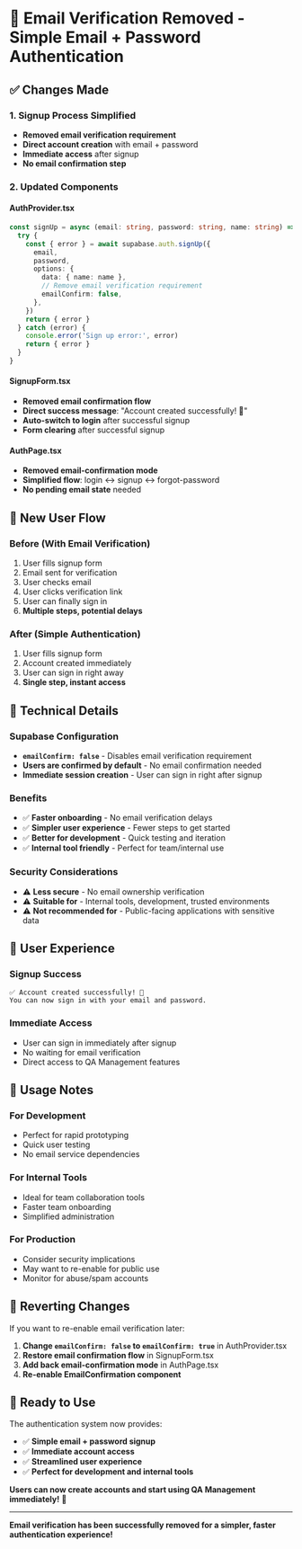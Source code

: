 # 🚀 Email Verification Removed - Simple Email + Password Authentication

## ✅ **Changes Made**

### **1. Signup Process Simplified** 
- **Removed email verification requirement**
- **Direct account creation** with email + password
- **Immediate access** after signup
- **No email confirmation step**

### **2. Updated Components**

#### **AuthProvider.tsx**
```typescript
const signUp = async (email: string, password: string, name: string) => {
  try {
    const { error } = await supabase.auth.signUp({
      email,
      password,
      options: {
        data: { name: name },
        // Remove email verification requirement
        emailConfirm: false,
      },
    })
    return { error }
  } catch (error) {
    console.error('Sign up error:', error)
    return { error }
  }
}
```

#### **SignupForm.tsx**
- **Removed email confirmation flow**
- **Direct success message**: "Account created successfully! 🎉"
- **Auto-switch to login** after successful signup
- **Form clearing** after successful signup

#### **AuthPage.tsx**
- **Removed email-confirmation mode**
- **Simplified flow**: login ↔ signup ↔ forgot-password
- **No pending email state** needed

## 🎯 **New User Flow**

### **Before (With Email Verification)**
1. User fills signup form
2. Email sent for verification
3. User checks email
4. User clicks verification link
5. User can finally sign in
6. **Multiple steps, potential delays**

### **After (Simple Authentication)**
1. User fills signup form
2. Account created immediately
3. User can sign in right away
4. **Single step, instant access**

## 🔧 **Technical Details**

### **Supabase Configuration**
- **`emailConfirm: false`** - Disables email verification requirement
- **Users are confirmed by default** - No email confirmation needed
- **Immediate session creation** - User can sign in right after signup

### **Benefits**
- ✅ **Faster onboarding** - No email verification delays
- ✅ **Simpler user experience** - Fewer steps to get started
- ✅ **Better for development** - Quick testing and iteration
- ✅ **Internal tool friendly** - Perfect for team/internal use

### **Security Considerations**
- ⚠️ **Less secure** - No email ownership verification
- ⚠️ **Suitable for** - Internal tools, development, trusted environments
- ⚠️ **Not recommended for** - Public-facing applications with sensitive data

## 🚀 **User Experience**

### **Signup Success**
```
✅ Account created successfully! 🎉
You can now sign in with your email and password.
```

### **Immediate Access**
- User can sign in immediately after signup
- No waiting for email verification
- Direct access to QA Management features

## 📝 **Usage Notes**

### **For Development**
- Perfect for rapid prototyping
- Quick user testing
- No email service dependencies

### **For Internal Tools**
- Ideal for team collaboration tools
- Faster team onboarding
- Simplified administration

### **For Production**
- Consider security implications
- May want to re-enable for public use
- Monitor for abuse/spam accounts

## 🔄 **Reverting Changes**

If you want to re-enable email verification later:

1. **Change `emailConfirm: false` to `emailConfirm: true`** in AuthProvider.tsx
2. **Restore email confirmation flow** in SignupForm.tsx
3. **Add back email-confirmation mode** in AuthPage.tsx
4. **Re-enable EmailConfirmation component**

## 🎉 **Ready to Use**

The authentication system now provides:
- ✅ **Simple email + password signup**
- ✅ **Immediate account access**
- ✅ **Streamlined user experience**
- ✅ **Perfect for development and internal tools**

**Users can now create accounts and start using QA Management immediately!** 🚀

---

**Email verification has been successfully removed for a simpler, faster authentication experience!** 